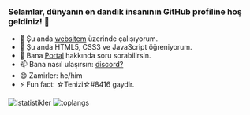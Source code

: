 ### Selamlar, dünyanın en dandik insanının GitHub profiline hoş geldiniz! 👋

- 🔭 Şu anda [websitem](https://xalieren.github.io/) üzerinde çalışıyorum.
- 🌱 Şu anda HTML5, CSS3 ve JavaScript öğreniyorum.
- 💬 Bana [Portal](https://store.steampowered.com/app/400/Portal/) hakkında soru sorabilirsin.
- 📫 Bana nasıl ulaşırsın: [discord?](https://discord.com/)
- 😄 Zamirler: he/him
- ⚡ Fun fact: ☆Tenizi☆#8416 gaydir.

![istatistikler](https://github-readme-stats.vercel.app/api?username=Xalieren&show_icons=true&theme=dark)
![toplangs](https://github-readme-stats.vercel.app/api/top-langs/?username=anuraghazra&layout=donut&theme=dark)
